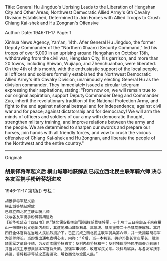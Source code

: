 Title: General Hu Jingduo's Uprising Leads to the Liberation of Hengshan City and Other Areas; Northwest Democratic Allied Army's 6th Cavalry Division Established, Determined to Join Forces with Allied Troops to Crush Chiang Kai-shek and Hu Zongnan's Offensive

Author:
Date: 1946-11-17
Page: 1

Xinhua News Agency, Yan'an, 14th. After General Hu Jingduo, the former Deputy Commander of the "Northern Shaanxi Security Command," led his troops of over 5,000 in an uprising around Hengshan on October 13th, withdrawing from the civil war, Hengshan City, his garrison, and more than 20 towns, including Shiwan, Wujiapo, and Zhenchuanbao, were liberated. On the 4th of this month, with the enthusiastic support of the local people, all officers and soldiers formally established the Northwest Democratic Allied Army's 6th Cavalry Division, unanimously electing General Hu as the division commander. They immediately issued a circular telegram expressing their aspirations, stating: "From now on, we will remain true to our original aspiration, support Deputy Commander Deng and Commander Zuo, inherit the revolutionary tradition of the National Protection Army, and fight to the end against national betrayal and for independence; against civil war and for peace; against dictatorship and for democracy! We will arm the minds of officers and soldiers of our army with democratic thought, strengthen military training, and improve relations between the army and the people. We are determined to sharpen our swords and prepare our horses, join hands with all friendly forces, and vow to crush the vicious offensive of Chiang Kai-shek and Hu Zongnan, and liberate the people of the Northwest and the entire country."



<hr /> 

Original: 


### 胡景铎将军起义后  横山城等地获解放  已成立西北民主联军骑六师  决与各友军携手粉碎蒋胡进攻

1946-11-17
第1版()
专栏：

    胡景铎将军起义后
    横山城等地获解放
    已成立西北民主联军骑六师
    决与各友军携手粉碎蒋胡进攻
    【新华社延安十四日电】原“陕北保安指挥部”副指挥胡景铎将军，于十月十三日率部五千余在横山一带举行起义退出内战后，其驻地横山城及石湾、武家坡、镇川堡等二十余镇均获解放。本月四日全体官兵在当地人民热烈拥护下，已正式成立西北民主联军骑兵第六师，并一致拥戴胡将军为该师师长。当即发出通电表明心志，内称：“今后，当一本初衷，拥护邓副长官左军长，继承靖国军之革命传统，为反对卖国坚持独立；反对内战坚持和平；反对独裁坚持民主而奋斗到底！并当以民主思想武装本军官兵头脑，加强军事训练，改进军民关系。决秣马砺兵，与各友军携手共进，誓将粉碎蒋胡之恶毒进攻，解救西北与全国人民。”
